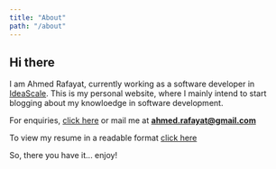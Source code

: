 ```yaml
---
title: "About"
path: "/about"
---
```


## Hi there

I am Ahmed Rafayat, currently working as a software developer in [IdeaScale](https://ideascale.com/). This is my personal website, where I mainly intend to start blogging about my knowloedge in software development.

For enquiries, <a href="mailto:ahmed.rafayat97@gmail.com">click here</a> or mail me at **ahmed.rafayat@gmail.com**

To view my resume in a readable format [click here](/resume)

So, there you have it... enjoy!
